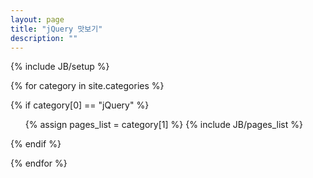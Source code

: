 ```yaml
---
layout: page
title: "jQuery 맛보기"
description: ""
---
```

{% include JB/setup %}

{% for category in site.categories %} 

{% if category[0] == "jQuery" %}

  <ul>
    {% assign pages_list = category[1] %}  
    {% include JB/pages_list %}
  </ul>
{% endif %}

{% endfor %}